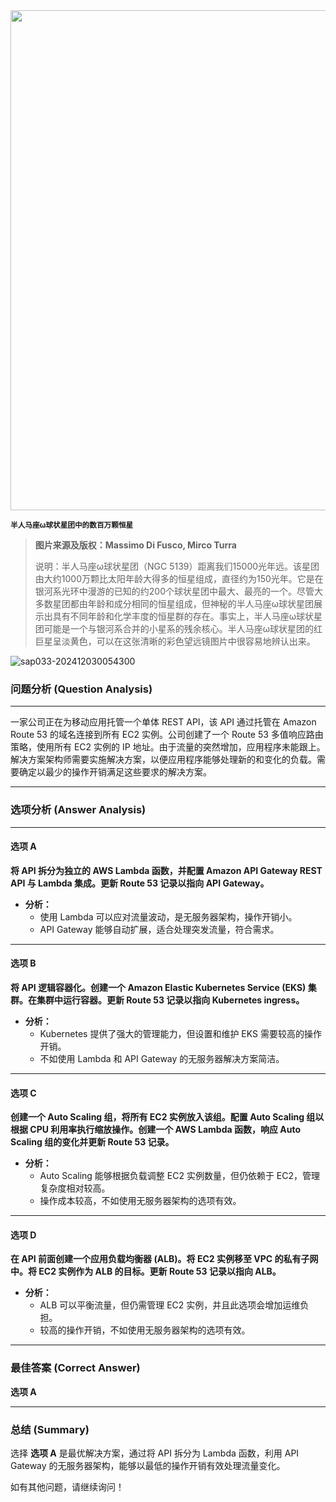 <img src="https://www.bjp.org.cn/upload/image/2024/03/28/1711590931539079035.png" width="800" />  

<small>**半人马座ω球状星团中的数百万颗恒星**</small>  

> **图片来源及版权：Massimo Di Fusco, Mirco Turra**
>
> 说明：半人马座ω球状星团（NGC 5139）距离我们15000光年远。该星团由大约1000万颗比太阳年龄大得多的恒星组成，直径约为150光年。它是在银河系光环中漫游的已知的约200个球状星团中最大、最亮的一个。尽管大多数星团都由年龄和成分相同的恒星组成，但神秘的半人马座ω球状星团展示出具有不同年龄和化学丰度的恒星群的存在。事实上，半人马座ω球状星团可能是一个与银河系合并的小星系的残余核心。半人马座ω球状星团的红巨星呈淡黄色，可以在这张清晰的彩色望远镜图片中很容易地辨认出来。



![sap033-202412030054300](https://aea62e6.webp.li/2024/12/sap033-202412030054300.png)



### 问题分析 (Question Analysis)

------

一家公司正在为移动应用托管一个单体 REST API，该 API 通过托管在 Amazon Route 53 的域名连接到所有 EC2 实例。公司创建了一个 Route 53 多值响应路由策略，使用所有 EC2 实例的 IP 地址。由于流量的突然增加，应用程序未能跟上。解决方案架构师需要实施解决方案，以便应用程序能够处理新的和变化的负载。需要确定以最少的操作开销满足这些要求的解决方案。

---

### 选项分析 (Answer Analysis)

------

#### **选项 A**

**将 API 拆分为独立的 AWS Lambda 函数，并配置 Amazon API Gateway REST API 与 Lambda 集成。更新 Route 53 记录以指向 API Gateway。**

- **分析：**
    - 使用 Lambda 可以应对流量波动，是无服务器架构，操作开销小。
    - API Gateway 能够自动扩展，适合处理突发流量，符合需求。

---

#### **选项 B**

**将 API 逻辑容器化。创建一个 Amazon Elastic Kubernetes Service (EKS) 集群。在集群中运行容器。更新 Route 53 记录以指向 Kubernetes ingress。**

- **分析：**
    - Kubernetes 提供了强大的管理能力，但设置和维护 EKS 需要较高的操作开销。
    - 不如使用 Lambda 和 API Gateway 的无服务器解决方案简洁。

---

#### **选项 C**

**创建一个 Auto Scaling 组，将所有 EC2 实例放入该组。配置 Auto Scaling 组以根据 CPU 利用率执行缩放操作。创建一个 AWS Lambda 函数，响应 Auto Scaling 组的变化并更新 Route 53 记录。**

- **分析：**
    - Auto Scaling 能够根据负载调整 EC2 实例数量，但仍依赖于 EC2，管理复杂度相对较高。
    - 操作成本较高，不如使用无服务器架构的选项有效。

---

#### **选项 D**

**在 API 前面创建一个应用负载均衡器 (ALB)。将 EC2 实例移至 VPC 的私有子网中。将 EC2 实例作为 ALB 的目标。更新 Route 53 记录以指向 ALB。**

- **分析：**
    - ALB 可以平衡流量，但仍需管理 EC2 实例，并且此选项会增加运维负担。
    - 较高的操作开销，不如使用无服务器架构的选项有效。

---

### 最佳答案 (Correct Answer)

**选项 A**

---

### 总结 (Summary)

选择 **选项 A** 是最优解决方案，通过将 API 拆分为 Lambda 函数，利用 API Gateway 的无服务器架构，能够以最低的操作开销有效处理流量变化。

如有其他问题，请继续询问！

